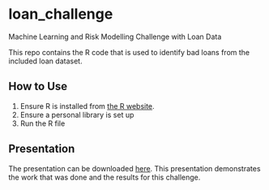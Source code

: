 # loan_challenge
Machine Learning and Risk Modelling Challenge with Loan Data

This repo contains the R code that is used to identify bad loans from the included loan dataset.

## How to Use

1. Ensure R is installed from [the R website](https://cran.r-project.org/).
2. Ensure a personal library is set up
3. Run the R file

## Presentation

The presentation can be downloaded [here](./presentation.pptx). This presentation demonstrates the work that was done and the results for this challenge.

